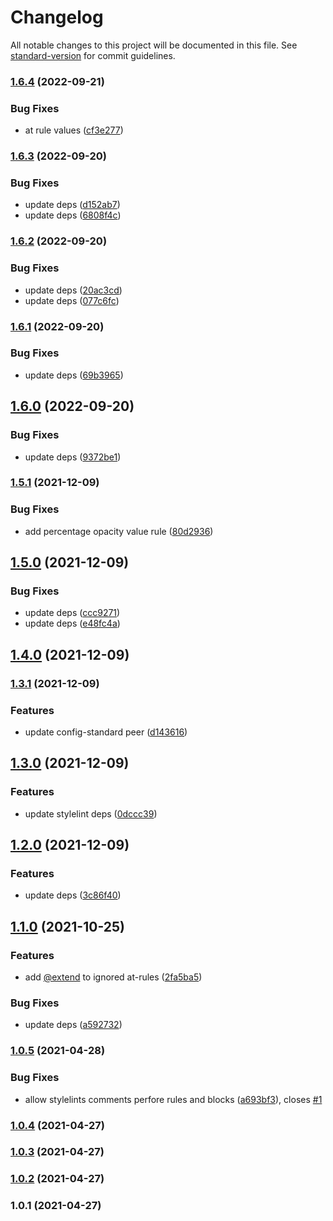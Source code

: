 # Changelog

All notable changes to this project will be documented in this file. See [standard-version](https://github.com/conventional-changelog/standard-version) for commit guidelines.

### [1.6.4](https://github.com/equinusocio/stylelint-config-equinusocio/compare/v1.6.3...v1.6.4) (2022-09-21)


### Bug Fixes

* at rule values ([cf3e277](https://github.com/equinusocio/stylelint-config-equinusocio/commit/cf3e2777bfa2907c064f717773b1af1ce75724ff))

### [1.6.3](https://github.com/equinusocio/stylelint-config-equinusocio/compare/v1.6.2...v1.6.3) (2022-09-20)


### Bug Fixes

* update deps ([d152ab7](https://github.com/equinusocio/stylelint-config-equinusocio/commit/d152ab7eec40318273cadf8e9ec73f1fc15e36a2))
* update deps ([6808f4c](https://github.com/equinusocio/stylelint-config-equinusocio/commit/6808f4cad488a9a7c97080f2d66785c55f2707a3))

### [1.6.2](https://github.com/equinusocio/stylelint-config-equinusocio/compare/v1.6.1...v1.6.2) (2022-09-20)


### Bug Fixes

* update deps ([20ac3cd](https://github.com/equinusocio/stylelint-config-equinusocio/commit/20ac3cd7a74eb570731ce5cd052d2c2f3b0c310a))
* update deps ([077c6fc](https://github.com/equinusocio/stylelint-config-equinusocio/commit/077c6fc0ec4e0a3c95bb1b06e0bab62cb16ac370))

### [1.6.1](https://github.com/equinusocio/stylelint-config-equinusocio/compare/v1.6.0...v1.6.1) (2022-09-20)


### Bug Fixes

* update deps ([69b3965](https://github.com/equinusocio/stylelint-config-equinusocio/commit/69b396502b7ac53cf6456e64bc08ba5c9e43890c))

## [1.6.0](https://github.com/equinusocio/stylelint-config-equinusocio/compare/v1.5.1...v1.6.0) (2022-09-20)


### Bug Fixes

* update deps ([9372be1](https://github.com/equinusocio/stylelint-config-equinusocio/commit/9372be1568749d0369d31e14c91c38f76b7f3d7d))

### [1.5.1](https://github.com/equinusocio/stylelint-config-equinusocio/compare/v1.5.0...v1.5.1) (2021-12-09)


### Bug Fixes

* add percentage opacity value rule ([80d2936](https://github.com/equinusocio/stylelint-config-equinusocio/commit/80d29364ff789bfa72922bd5ddce43a670b5b45c))

## [1.5.0](https://github.com/equinusocio/stylelint-config-equinusocio/compare/v1.4.0...v1.5.0) (2021-12-09)


### Bug Fixes

* update deps ([ccc9271](https://github.com/equinusocio/stylelint-config-equinusocio/commit/ccc9271c6a36445a6cd59819840e2bb51c6b0253))
* update deps ([e48fc4a](https://github.com/equinusocio/stylelint-config-equinusocio/commit/e48fc4a7b00482e2303f90cc7503a680e40d0ef0))

## [1.4.0](https://github.com/equinusocio/stylelint-config-equinusocio/compare/v1.3.1...v1.4.0) (2021-12-09)

### [1.3.1](https://github.com/equinusocio/stylelint-config-equinusocio/compare/v1.3.0...v1.3.1) (2021-12-09)


### Features

* update config-standard peer ([d143616](https://github.com/equinusocio/stylelint-config-equinusocio/commit/d143616fa3a558e9d047b56a60627f03d20880be))

## [1.3.0](https://github.com/equinusocio/stylelint-config-equinusocio/compare/v1.2.0...v1.3.0) (2021-12-09)


### Features

* update stylelint deps ([0dccc39](https://github.com/equinusocio/stylelint-config-equinusocio/commit/0dccc39f1fc4285116da615edae1f3e8a1610b44))

## [1.2.0](https://github.com/equinusocio/stylelint-config-equinusocio/compare/v1.1.0...v1.2.0) (2021-12-09)


### Features

* update deps ([3c86f40](https://github.com/equinusocio/stylelint-config-equinusocio/commit/3c86f40afb908cc85bfc6196ea8a654e86727b44))

## [1.1.0](https://github.com/equinusocio/stylelint-config-equinusocio/compare/v1.0.5...v1.1.0) (2021-10-25)


### Features

* add [@extend](https://github.com/extend) to ignored at-rules ([2fa5ba5](https://github.com/equinusocio/stylelint-config-equinusocio/commit/2fa5ba54be41c013510cd9c1c805be777c87d5ab))


### Bug Fixes

* update deps ([a592732](https://github.com/equinusocio/stylelint-config-equinusocio/commit/a5927322431f1915d8e4f991343d95503f301f5c))

### [1.0.5](https://github.com/equinusocio/stylelint-config-equinusocio/compare/v1.0.4...v1.0.5) (2021-04-28)


### Bug Fixes

* allow stylelints comments perfore rules and blocks ([a693bf3](https://github.com/equinusocio/stylelint-config-equinusocio/commit/a693bf3542094d687f1610e6076b5adb60887c63)), closes [#1](https://github.com/equinusocio/stylelint-config-equinusocio/issues/1)

### [1.0.4](https://github.com/equinusocio/stylelint-config-equinusocio/compare/v1.0.3...v1.0.4) (2021-04-27)

### [1.0.3](https://github.com/equinusocio/stylelint-config-equinusocio/compare/v1.0.2...v1.0.3) (2021-04-27)

### [1.0.2](https://github.com/equinusocio/stylelint-config-equinusocio/compare/v1.0.1...v1.0.2) (2021-04-27)

### 1.0.1 (2021-04-27)

